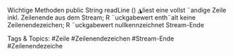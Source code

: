 
Wichtige Methoden
    public  String  readLine  ()
◮liest eine vollst ¨andige Zeile inkl. Zeilenende aus dem Stream; R ¨uckgabewert
enth¨alt keine Zeilenendezeichen; R ¨uckgabewert nullkennzeichnet Stream-Ende

   Tags & Topics:
   #Zeile
   #Zeilenendezeichen
   #Stream-Ende
   #Zeilenendezeiche